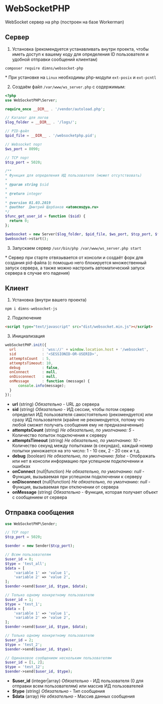 # WebSocketPHP
WebSocket сервер на php (построен на базе Workerman)

## Сервер
1. Установка (рекомендуется устанавливать внутри проекта, чтобы иметь доступ к вашему коду для определения ID пользователя и удобной отправки сообщений клиентам)
  ```shell
composer require dimns/websocket-php
```
\* При установке на `Linux` необходимы php-модули `ext-posix` и `ext-pcntl`

2. Создаём файл `/var/www/ws_server.php` с содержимым:
  ```php
<?php
use WebSocketPHP\Server;

require_once __DIR__ . '/vendor/autoload.php';

// Каталог для логов
$log_folder = __DIR__ . '/logs/';

// PID-файл
$pid_file = __DIR__ . '/websocketphp.pid';

// Websocket порт
$ws_port = 8090;

// TCP порт
$tcp_port = 5020;

/**
 * Функция для определения ИД пользователя (может отсутствовать)
 *
 * @param string $sid
 *
 * @return integer
 *
 * @version 01.03.2019
 * @author  Дмитрий Щербаков <atomcms@ya.ru>
 */
$func_get_user_id = function ($sid) {
    return 0;
};

$websocket = new Server($log_folder, $pid_file, $ws_port, $tcp_port, $func_get_user_id);
$websocket->start();
```
3. Запускаем сервер `/usr/bin/php /var/www/ws_server.php start`

\* Сервер при старте отвязывается от консоли и создаёт форк для создания pid-файла (с помощью него блокируется множественный запуск сервера, а также можно настроить автоматический запуск сервера в случае его падения)

## Клиент
1. Установка (внутри вашего проекта)
  ```shell
npm i dimns-websocket-js
```
2. Подключение
  ```html
<script type="text/javascript" src="dist/websocket.min.js"></script>
```
3. Инициализация
  ```javascript
webSocketPHP.init({
    url            : 'wss://' + window.location.host + '/websocket',
    sid            : '<SESSIONID-OR-USERID>',
    attemptsCount  : 5,
    attemptsTimeout: 10,
    debug          : false,
    onConnect      : null,
    onDisconnect   : null,
    onMessage      : function (message) {
        console.info(message);
    }
});
```
  - **url** (string) *Обязательно* - URL до сервера
  - **sid** (string) *Обязательно* - ИД сессии, чтобы потом сервер определил ИД пользователя самостоятельно (рекомендуется) или сразу ИД пользователя (крайне не рекомендуется, потому что любой сможет получать сообщения ему не предназначенные)
  - **attemptsCount** (string) *Не обязательно, по умолчанию: 5* - Количество попыток подключения к серверу
  - **attemptsTimeout** (string) *Не обязательно, по умолчанию: 10* - Количество секунд между попытками (в секундах),  каждый номер попытки умножается на это число: 1 - 10 сек, 2 - 20 сек и т.д.
  - **debug** (boolean) *Не обязательно, по умолчанию: false* - Отображать или нет в консоли информацию при успешном подключении и ошибках
  - **onConnect** (null|function) *Не обязательно, по умолчанию: null* - Функция, вызываемая при успешном подключении к серверу
  - **onDisconnect** (null|function) *Не обязательно, по умолчанию: null* - Функция, вызываемая при отключении от сервера
  - **onMessage** (string) *Обязательно* - Функция, которая получает объект с сообщением от сервера

## Отправка сообщения
```php
use WebSocketPHP\Sender;

// TCP порт
$tcp_port = 5020;

$sender = new Sender($tcp_port);

// Всем пользователям
$user_id = 0;
$type = 'test_all';
$data = [
    'variable 1' => 'value 1',
    'variable 2' => 'value 2',
];
$sender->send($user_id, $type, $data);

// Только одному конкретному пользователю
$user_id = 1;
$type = 'test_1';
$data = [
    'variable 1' => 'value 1',
    'variable 2' => 'value 2',
];
$sender->send($user_id, $type, $data);

// Только одному конкретному пользователю
$user_id = 2;
$type = 'test_2';
$sender->send($user_id, $type);

// Одинаковое сообщением нескольким пользователям
$user_id = [1, 2];
$type = 'test_12';
$sender->send($user_id, $type);
```
  - **$user_id** (integer|array) *Обязательно* - ИД пользователя (0 для отправки всем пользователям) или массив ИД пользователей
  - **$type** (string) *Обязательно* - Тип сообщения
  - **$data** (array) *Не обязательно* - Массив данных сообщения